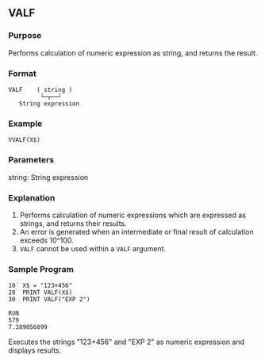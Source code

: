 ## VALF

### Purpose
Performs calculation of numeric expression as string, and returns 
the result.

### Format
```basic
VALF    ( string )
         └─┬──┘ 
   String expression
```

### Example
```basic
VVALF(X$)
```

### Parameters
string: String expression

### Explanation
1. Performs calculation of numeric expressions which are expressed
as strings, and returns their results.
2. An error is generated when an intermediate or final result of 
calculation exceeds 10^100.
3. `VALF` cannot be used within a `VALF` argument.

### Sample Program
```basic
10  X$ = "123+456"
20  PRINT VALF(X$)
30  PRINT VALF("EXP 2")

RUN
579
7.389056099
```
Executes the strings "123+456" and "EXP 2" as numeric expression and 
displays results.
